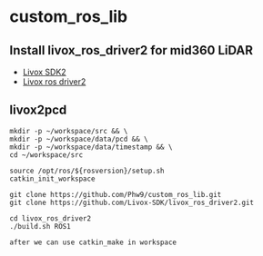 # custom_ros_lib

## Install livox_ros_driver2 for mid360 LiDAR
- [Livox SDK2](https://github.com/Livox-SDK/Livox-SDK2)
- [Livox ros driver2](https://github.com/Livox-SDK/livox_ros_driver2)

## livox2pcd
```
mkdir -p ~/workspace/src && \
mkdir -p ~/workspace/data/pcd && \
mkdir -p ~/workspace/data/timestamp && \
cd ~/workspace/src

source /opt/ros/${rosversion}/setup.sh
catkin_init_workspace

git clone https://github.com/Phw9/custom_ros_lib.git
git clone https://github.com/Livox-SDK/livox_ros_driver2.git

cd livox_ros_driver2
./build.sh ROS1

after we can use catkin_make in workspace
```
